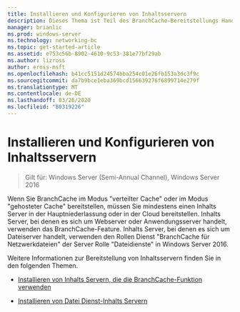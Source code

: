 ```yaml
---
title: Installieren und Konfigurieren von Inhaltsservern
description: Dieses Thema ist Teil des BranchCache-Bereitstellungs Handbuchs für Windows Server 2016, das zeigt, wie BranchCache im Modus für verteilte und gehostete Caches bereitgestellt wird, um die WAN-Bandbreitenauslastung in Zweigniederlassungen zu optimieren.
manager: brianlic
ms.prod: windows-server
ms.technology: networking-bc
ms.topic: get-started-article
ms.assetid: e753c56b-8902-4610-9c53-381e77bf29ab
ms.author: lizross
author: eross-msft
ms.openlocfilehash: b41cc5151d24574bba254c01e26fb153a3dc3f9c
ms.sourcegitcommit: da7b9bce1eba369bcd156639276f6899714e279f
ms.translationtype: MT
ms.contentlocale: de-DE
ms.lasthandoff: 03/26/2020
ms.locfileid: "80319226"
---
```

# <a name="install-and-configure-content-servers"></a>Installieren und Konfigurieren von Inhaltsservern

>Gilt für: Windows Server (Semi-Annual Channel), Windows Server 2016

Wenn Sie BranchCache im Modus "verteilter Cache" oder im Modus "gehosteter Cache" bereitstellen, müssen Sie mindestens einen Inhalts Server in der Hauptniederlassung oder in der Cloud bereitstellen. Inhalts Server, bei denen es sich um Webserver oder Anwendungsserver handelt, verwenden das BranchCache-Feature. Inhalts Server, bei denen es sich um Dateiserver handelt, verwenden den Rollen Dienst "BranchCache für Netzwerkdateien" der Server Rolle "Dateidienste" in Windows Server 2016.  
  
Weitere Informationen zur Bereitstellung von Inhaltsservern finden Sie in den folgenden Themen.  
  
-   [Installieren von Inhalts Servern, die die BranchCache-Funktion verwenden](../../branchcache/deploy/Install-Content-Servers-that-Use-the-BranchCache-Feature.md)  
  
-   [Installieren von Datei Dienst-Inhalts Servern](../../branchcache/deploy/Install-File-Services-Content-Servers.md)  
  


